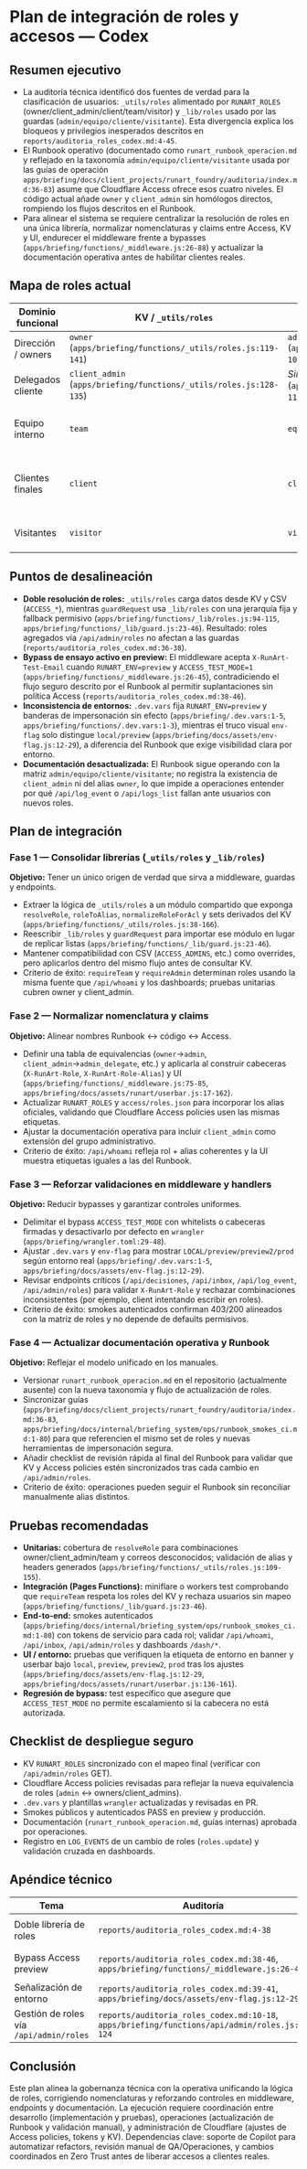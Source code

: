 # Plan de integración de roles y accesos — Codex

## Resumen ejecutivo
- La auditoría técnica identificó dos fuentes de verdad para la clasificación de usuarios: `_utils/roles` alimentado por `RUNART_ROLES` (owner/client_admin/client/team/visitor) y `_lib/roles` usado por las guardas (`admin/equipo/cliente/visitante`). Esta divergencia explica los bloqueos y privilegios inesperados descritos en `reports/auditoria_roles_codex.md:4-45`.
- El Runbook operativo (documentado como `runart_runbook_operacion.md` y reflejado en la taxonomía `admin/equipo/cliente/visitante` usada por las guías de operación `apps/briefing/docs/client_projects/runart_foundry/auditoria/index.md:36-83`) asume que Cloudflare Access ofrece esos cuatro niveles. El código actual añade `owner` y `client_admin` sin homólogos directos, rompiendo los flujos descritos en el Runbook.
- Para alinear el sistema se requiere centralizar la resolución de roles en una única librería, normalizar nomenclaturas y claims entre Access, KV y UI, endurecer el middleware frente a bypasses (`apps/briefing/functions/_middleware.js:26-88`) y actualizar la documentación operativa antes de habilitar clientes reales.

## Mapa de roles actual
| Dominio funcional | KV / `_utils/roles` | Guardas `_lib/roles` / Access | Runbook / documentación operativa | Observaciones |
|-------------------|----------------------|-------------------------------|-----------------------------------|---------------|
| Dirección / owners | `owner` (`apps/briefing/functions/_utils/roles.js:119-141`) | `admin` (`apps/briefing/functions/_lib/roles.js:99-102`) | `admin` (`apps/briefing/docs/client_projects/runart_foundry/auditoria/index.md:36-83`) | Guardas nunca ven `owner`; requieren traducirlo a `admin`. |
| Delegados cliente | `client_admin` (`apps/briefing/functions/_utils/roles.js:128-135`) | *Sin mapeo específico* → cae como `cliente` (`apps/briefing/functions/_lib/roles.js:110-115`) | No documentado explícitamente; runbook agrupa delegados bajo `admin` | Usuarios promovidos vía `/api/admin/roles` no obtienen privilegios extra. |
| Equipo interno | `team` | `equipo` | `equipo` | Coincidencia semántica, pero la guardia depende de variables `ACCESS_*` en lugar de KV (`apps/briefing/functions/_lib/roles.js:103-109`). |
| Clientes finales | `client` | `cliente` | `cliente` | Mapeo directo, aunque `_lib/roles` los concede por defecto a cualquier correo no listado (`apps/briefing/functions/_lib/roles.js:110-115`). |
| Visitantes | `visitor` | `visitante` | `visitante` | Coincidencia esperada; UI y env-flag usan este alias (`apps/briefing/docs/assets/env-flag.js:12-29`). |

## Puntos de desalineación
- **Doble resolución de roles:** `_utils/roles` carga datos desde KV y CSV (`ACCESS_*`), mientras `guardRequest` usa `_lib/roles` con una jerarquía fija y fallback permisivo (`apps/briefing/functions/_lib/roles.js:94-115`, `apps/briefing/functions/_lib/guard.js:23-46`). Resultado: roles agregados vía `/api/admin/roles` no afectan a las guardas (`reports/auditoria_roles_codex.md:36-38`).
- **Bypass de ensayo activo en preview:** El middleware acepta `X-RunArt-Test-Email` cuando `RUNART_ENV=preview` y `ACCESS_TEST_MODE=1` (`apps/briefing/functions/_middleware.js:26-45`), contradiciendo el flujo seguro descrito por el Runbook al permitir suplantaciones sin política Access (`reports/auditoria_roles_codex.md:38-46`).
- **Inconsistencia de entornos:** `.dev.vars` fija `RUNART_ENV=preview` y banderas de impersonación sin efecto (`apps/briefing/.dev.vars:1-5`, `apps/briefing/functions/.dev.vars:1-3`), mientras el truco visual `env-flag` solo distingue `local/preview` (`apps/briefing/docs/assets/env-flag.js:12-29`), a diferencia del Runbook que exige visibilidad clara por entorno.
- **Documentación desactualizada:** El Runbook sigue operando con la matriz `admin/equipo/cliente/visitante`; no registra la existencia de `client_admin` ni del alias `owner`, lo que impide a operaciones entender por qué `/api/log_event` o `/api/logs_list` fallan ante usuarios con nuevos roles.

## Plan de integración
### Fase 1 — Consolidar librerías (`_utils/roles` y `_lib/roles`)
**Objetivo:** Tener un único origen de verdad que sirva a middleware, guardas y endpoints.
- Extraer la lógica de `_utils/roles` a un módulo compartido que exponga `resolveRole`, `roleToAlias`, `normalizeRoleForAcl` y sets derivados del KV (`apps/briefing/functions/_utils/roles.js:38-166`).
- Reescribir `_lib/roles` y `guardRequest` para importar ese módulo en lugar de replicar listas (`apps/briefing/functions/_lib/guard.js:23-46`).
- Mantener compatibilidad con CSV (`ACCESS_ADMINS`, etc.) como overrides, pero aplicarlos dentro del mismo flujo antes de consultar KV.
- Criterio de éxito: `requireTeam` y `requireAdmin` determinan roles usando la misma fuente que `/api/whoami` y los dashboards; pruebas unitarias cubren owner y client_admin.

### Fase 2 — Normalizar nomenclatura y claims
**Objetivo:** Alinear nombres Runbook ↔ código ↔ Access.
- Definir una tabla de equivalencias (`owner`→`admin`, `client_admin`→`admin_delegate`, etc.) y aplicarla al construir cabeceras (`X-RunArt-Role`, `X-RunArt-Role-Alias`) y UI (`apps/briefing/functions/_middleware.js:75-85`, `apps/briefing/docs/assets/runart/userbar.js:17-162`).
- Actualizar `RUNART_ROLES` y `access/roles.json` para incorporar los alias oficiales, validando que Cloudflare Access policies usen las mismas etiquetas.
- Ajustar la documentación operativa para incluir `client_admin` como extensión del grupo administrativo.
- Criterio de éxito: `/api/whoami` refleja rol + alias coherentes y la UI muestra etiquetas iguales a las del Runbook.

### Fase 3 — Reforzar validaciones en middleware y handlers
**Objetivo:** Reducir bypasses y garantizar controles uniformes.
- Delimitar el bypass `ACCESS_TEST_MODE` con whitelists o cabeceras firmadas y desactivarlo por defecto en `wrangler` (`apps/briefing/wrangler.toml:29-48`).
- Ajustar `.dev.vars` y `env-flag` para mostrar `LOCAL/preview/preview2/prod` según entorno real (`apps/briefing/.dev.vars:1-5`, `apps/briefing/docs/assets/env-flag.js:12-29`).
- Revisar endpoints críticos (`/api/decisiones`, `/api/inbox`, `/api/log_event`, `/api/admin/roles`) para validar `X-RunArt-Role` y rechazar combinaciones inconsistentes (por ejemplo, client intentando escribir en roles).
- Criterio de éxito: smokes autenticados confirman 403/200 alineados con la matriz de roles y no depende de defaults permisivos.

### Fase 4 — Actualizar documentación operativa y Runbook
**Objetivo:** Reflejar el modelo unificado en los manuales.
- Versionar `runart_runbook_operacion.md` en el repositorio (actualmente ausente) con la nueva taxonomía y flujo de actualización de roles.
- Sincronizar guías (`apps/briefing/docs/client_projects/runart_foundry/auditoria/index.md:36-83`, `apps/briefing/docs/internal/briefing_system/ops/runbook_smokes_ci.md:1-80`) para que referencien el mismo set de roles y nuevas herramientas de impersonación segura.
- Añadir checklist de revisión rápida al final del Runbook para validar que KV y Access policies estén sincronizados tras cada cambio en `/api/admin/roles`.
- Criterio de éxito: operaciones pueden seguir el Runbook sin reconciliar manualmente alias distintos.

## Pruebas recomendadas
- **Unitarias:** cobertura de `resolveRole` para combinaciones owner/client_admin/team y correos desconocidos; validación de alias y headers generados (`apps/briefing/functions/_utils/roles.js:109-155`).
- **Integración (Pages Functions):** miniflare o workers test comprobando que `requireTeam` respeta los roles del KV y rechaza usuarios sin mapeo (`apps/briefing/functions/_lib/guard.js:23-46`).
- **End-to-end:** smokes autenticados (`apps/briefing/docs/internal/briefing_system/ops/runbook_smokes_ci.md:1-80`) con tokens de servicio para cada rol; validar `/api/whoami`, `/api/inbox`, `/api/admin/roles` y dashboards `/dash/*`.
- **UI / entorno:** pruebas que verifiquen la etiqueta de entorno en banner y userbar bajo `local`, `preview`, `preview2`, `prod` tras los ajustes (`apps/briefing/docs/assets/env-flag.js:12-29`, `apps/briefing/docs/assets/runart/userbar.js:136-161`).
- **Regresión de bypass:** test específico que asegure que `ACCESS_TEST_MODE` no permite escalamiento si la cabecera no está autorizada.

## Checklist de despliegue seguro
- KV `RUNART_ROLES` sincronizado con el mapeo final (verificar con `/api/admin/roles` GET).
- Cloudflare Access policies revisadas para reflejar la nueva equivalencia de roles (`admin` ↔ owners/client_admins).
- `.dev.vars` y plantillas `wrangler` actualizadas y revisadas en PR.
- Smokes públicos y autenticados PASS en preview y producción.
- Documentación (`runart_runbook_operacion.md`, guías internas) aprobada por operaciones.
- Registro en `LOG_EVENTS` de un cambio de roles (`roles.update`) y validación cruzada en dashboards.

## Apéndice técnico
| Tema | Auditoría | Runbook / documentación operativa |
|------|-----------|-----------------------------------|
| Doble librería de roles | `reports/auditoria_roles_codex.md:4-38` | Taxonomía en `apps/briefing/docs/client_projects/runart_foundry/auditoria/index.md:36-83` |
| Bypass Access preview | `reports/auditoria_roles_codex.md:38-46`, `apps/briefing/functions/_middleware.js:26-45` | Runbook smokes exige policies consistentes `apps/briefing/docs/internal/briefing_system/ops/runbook_smokes_ci.md:1-80` |
| Señalización de entorno | `reports/auditoria_roles_codex.md:39-41`, `apps/briefing/docs/assets/env-flag.js:12-29` | Runbook espera visibilidad de entorno antes de correr smokes |
| Gestión de roles vía `/api/admin/roles` | `reports/auditoria_roles_codex.md:10-18`, `apps/briefing/functions/api/admin/roles.js:1-124` | Runbook requiere inventario y delegaciones centralizadas |

## Conclusión
Este plan alinea la gobernanza técnica con la operativa unificando la lógica de roles, corrigiendo nomenclaturas y reforzando controles en middleware, endpoints y documentación. La ejecución requiere coordinación entre desarrollo (implementación y pruebas), operaciones (actualización de Runbook y validación manual), y administración de Cloudflare (ajustes de Access policies, tokens y KV). Dependencias clave: soporte de Copilot para automatizar refactors, revisión manual de QA/Operaciones, y cambios coordinados en Zero Trust antes de liberar accesos a clientes reales.
